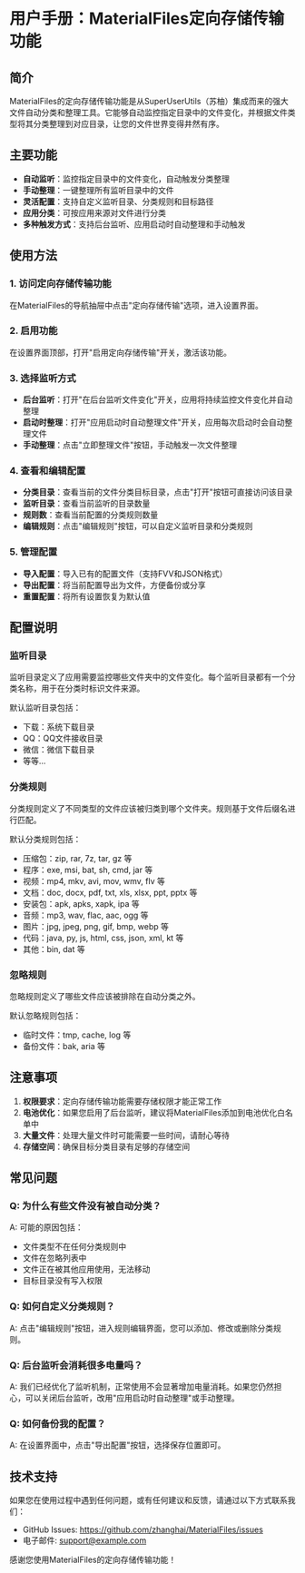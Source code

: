 # 用户手册：MaterialFiles定向存储传输功能

## 简介

MaterialFiles的定向存储传输功能是从SuperUserUtils（苏柚）集成而来的强大文件自动分类和整理工具。它能够自动监控指定目录中的文件变化，并根据文件类型将其分类整理到对应目录，让您的文件世界变得井然有序。

## 主要功能

- **自动监听**：监控指定目录中的文件变化，自动触发分类整理
- **手动整理**：一键整理所有监听目录中的文件
- **灵活配置**：支持自定义监听目录、分类规则和目标路径
- **应用分类**：可按应用来源对文件进行分类
- **多种触发方式**：支持后台监听、应用启动时自动整理和手动触发

## 使用方法

### 1. 访问定向存储传输功能

在MaterialFiles的导航抽屉中点击"定向存储传输"选项，进入设置界面。

### 2. 启用功能

在设置界面顶部，打开"启用定向存储传输"开关，激活该功能。

### 3. 选择监听方式

- **后台监听**：打开"在后台监听文件变化"开关，应用将持续监控文件变化并自动整理
- **启动时整理**：打开"应用启动时自动整理文件"开关，应用每次启动时会自动整理文件
- **手动整理**：点击"立即整理文件"按钮，手动触发一次文件整理

### 4. 查看和编辑配置

- **分类目录**：查看当前的文件分类目标目录，点击"打开"按钮可直接访问该目录
- **监听目录**：查看当前监听的目录数量
- **规则数**：查看当前配置的分类规则数量
- **编辑规则**：点击"编辑规则"按钮，可以自定义监听目录和分类规则

### 5. 管理配置

- **导入配置**：导入已有的配置文件（支持FVV和JSON格式）
- **导出配置**：将当前配置导出为文件，方便备份或分享
- **重置配置**：将所有设置恢复为默认值

## 配置说明

### 监听目录

监听目录定义了应用需要监控哪些文件夹中的文件变化。每个监听目录都有一个分类名称，用于在分类时标识文件来源。

默认监听目录包括：
- 下载：系统下载目录
- QQ：QQ文件接收目录
- 微信：微信下载目录
- 等等...

### 分类规则

分类规则定义了不同类型的文件应该被归类到哪个文件夹。规则基于文件后缀名进行匹配。

默认分类规则包括：
- 压缩包：zip, rar, 7z, tar, gz 等
- 程序：exe, msi, bat, sh, cmd, jar 等
- 视频：mp4, mkv, avi, mov, wmv, flv 等
- 文档：doc, docx, pdf, txt, xls, xlsx, ppt, pptx 等
- 安装包：apk, apks, xapk, ipa 等
- 音频：mp3, wav, flac, aac, ogg 等
- 图片：jpg, jpeg, png, gif, bmp, webp 等
- 代码：java, py, js, html, css, json, xml, kt 等
- 其他：bin, dat 等

### 忽略规则

忽略规则定义了哪些文件应该被排除在自动分类之外。

默认忽略规则包括：
- 临时文件：tmp, cache, log 等
- 备份文件：bak, aria 等

## 注意事项

1. **权限要求**：定向存储传输功能需要存储权限才能正常工作
2. **电池优化**：如果您启用了后台监听，建议将MaterialFiles添加到电池优化白名单中
3. **大量文件**：处理大量文件时可能需要一些时间，请耐心等待
4. **存储空间**：确保目标分类目录有足够的存储空间

## 常见问题

### Q: 为什么有些文件没有被自动分类？
A: 可能的原因包括：
- 文件类型不在任何分类规则中
- 文件在忽略列表中
- 文件正在被其他应用使用，无法移动
- 目标目录没有写入权限

### Q: 如何自定义分类规则？
A: 点击"编辑规则"按钮，进入规则编辑界面，您可以添加、修改或删除分类规则。

### Q: 后台监听会消耗很多电量吗？
A: 我们已经优化了监听机制，正常使用不会显著增加电量消耗。如果您仍然担心，可以关闭后台监听，改用"应用启动时自动整理"或手动整理。

### Q: 如何备份我的配置？
A: 在设置界面中，点击"导出配置"按钮，选择保存位置即可。

## 技术支持

如果您在使用过程中遇到任何问题，或有任何建议和反馈，请通过以下方式联系我们：

- GitHub Issues: https://github.com/zhanghai/MaterialFiles/issues
- 电子邮件: support@example.com

感谢您使用MaterialFiles的定向存储传输功能！
